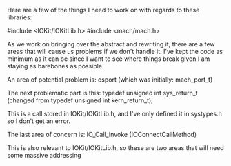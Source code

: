Here are a few of the things I need to work on with regards to these libraries:

#include <IOKit/IOKitLib.h>
#include <mach/mach.h>


As we work on bringing over the abstract and rewriting it, there are a few
areas that will cause us problems if we don't handle it. I've kept the code as
minimum as it can be since I want to see where things break given I am staying
as barebones as possible

An area of potential problem is:
osport (which was initially: mach_port_t)


The next problematic part is this:
typedef unsigned int sys_return_t    (changed from typedef unsigned int kern_return_t);

This is a call stored in IOKit/IOKitLib.h, and I've only defined it in
systypes.h so I don't get an error.

The last area of concern is:
IO_Call_Invoke (IOConnectCallMethod)

This is also relevant to IOKit/IOKitLib.h, so these are two areas that will need
some massive addressing
